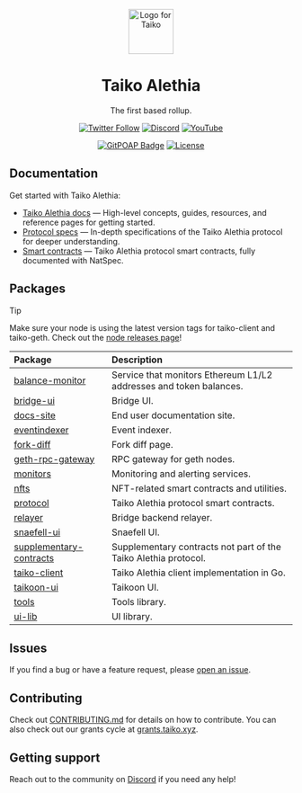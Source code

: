 <p align="center">
  <img src="./.github/taiko-icon-blk.svg" width="80" alt="Logo for Taiko" />
</p>

<h1 align="center">
  Taiko Alethia
</h1>

<p align="center">
  The first based rollup.
</p>

<div align="center">

[![Twitter Follow](https://img.shields.io/twitter/follow/taikoxyz?style=social)](https://twitter.com/taikoxyz)
[![Discord](https://img.shields.io/discord/984015101017346058?color=%235865F2&label=Discord&logo=discord&logoColor=%23fff)](https://discord.gg/taikoxyz)
[![YouTube](https://img.shields.io/youtube/channel/subscribers/UCxd_ARE9LtAEdnRQA6g1TaQ)](https://www.youtube.com/@taikoxyz)

[![GitPOAP Badge](https://public-api.gitpoap.io/v1/repo/taikoxyz/taiko-mono/badge)](https://www.gitpoap.io/gh/taikoxyz/taiko-mono)
[![License](https://img.shields.io/github/license/taikoxyz/taiko-mono)](https://github.com/taikoxyz/taiko-mono/blob/main/LICENSE)

</div>

## Documentation

Get started with Taiko Alethia:

- [Taiko Alethia docs](https://docs.taiko.xyz) — High-level concepts, guides, resources, and reference pages for getting started.
- [Protocol specs](./packages/protocol/docs/README.md) — In-depth specifications of the Taiko Alethia protocol for deeper understanding.
- [Smart contracts](./packages/protocol/contracts/) — Taiko Alethia protocol smart contracts, fully documented with NatSpec.

## Packages

> [!TIP]
> Make sure your node is using the latest version tags for taiko-client and taiko-geth. Check out the [node releases page](https://docs.taiko.xyz/network-reference/software-releases-and-deployments)!

| Package                                                       | Description                                                        |
| :------------------------------------------------------------ | :----------------------------------------------------------------- |
| [balance-monitor](./packages/balance-monitor)                 | Service that monitors Ethereum L1/L2 addresses and token balances. |
| [bridge-ui](./packages/bridge-ui)                             | Bridge UI.                                                         |
| [docs-site](./packages/docs-site)                             | End user documentation site.                                       |
| [eventindexer](./packages/eventindexer)                       | Event indexer.                                                     |
| [fork-diff](./packages/fork-diff)                             | Fork diff page.                                                    |
| [geth-rpc-gateway](./packages/geth-rpc-gateway)               | RPC gateway for geth nodes.                                        |
| [monitors](./packages/monitors)                               | Monitoring and alerting services.                                  |
| [nfts](./packages/nfts)                                       | NFT-related smart contracts and utilities.                         |
| [protocol](./packages/protocol)                               | Taiko Alethia protocol smart contracts.                            |
| [relayer](./packages/relayer)                                 | Bridge backend relayer.                                            |
| [snaefell-ui](./packages/snaefell-ui)                         | Snaefell UI.                                                       |
| [supplementary-contracts](./packages/supplementary-contracts) | Supplementary contracts not part of the Taiko Alethia protocol.    |
| [taiko-client](./packages/taiko-client)                       | Taiko Alethia client implementation in Go.                         |
| [taikoon-ui](./packages/taikoon-ui)                           | Taikoon UI.                                                        |
| [tools](./packages/tools)                                     | Tools library.                                                     |
| [ui-lib](./packages/ui-lib)                                   | UI library.                                                        |

## Issues

If you find a bug or have a feature request, please [open an issue](https://github.com/taikoxyz/taiko-mono/issues/new/choose).

## Contributing

Check out [CONTRIBUTING.md](./CONTRIBUTING.md) for details on how to contribute. You can also check out our grants cycle at [grants.taiko.xyz](https://grants.taiko.xyz).

## Getting support

Reach out to the community on [Discord](https://discord.gg/taikoxyz) if you need any help!
